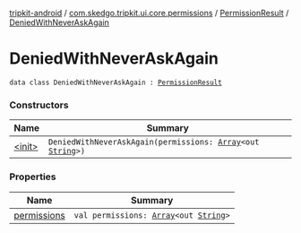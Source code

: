 [tripkit-android](../../../index.md) / [com.skedgo.tripkit.ui.core.permissions](../../index.md) / [PermissionResult](../index.md) / [DeniedWithNeverAskAgain](./index.md)

# DeniedWithNeverAskAgain

`data class DeniedWithNeverAskAgain : `[`PermissionResult`](../index.md)

### Constructors

| Name | Summary |
|---|---|
| [&lt;init&gt;](-init-.md) | `DeniedWithNeverAskAgain(permissions: `[`Array`](https://kotlinlang.org/api/latest/jvm/stdlib/kotlin/-array/index.html)`<out `[`String`](https://kotlinlang.org/api/latest/jvm/stdlib/kotlin/-string/index.html)`>)` |

### Properties

| Name | Summary |
|---|---|
| [permissions](permissions.md) | `val permissions: `[`Array`](https://kotlinlang.org/api/latest/jvm/stdlib/kotlin/-array/index.html)`<out `[`String`](https://kotlinlang.org/api/latest/jvm/stdlib/kotlin/-string/index.html)`>` |
